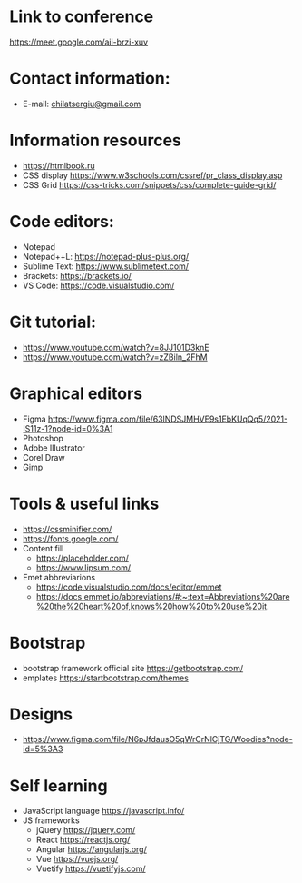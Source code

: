 # Link to conference
https://meet.google.com/aii-brzi-xuv

# Contact information:
+ E-mail: chilatsergiu@gmail.com

# Information resources
+ https://htmlbook.ru
+ CSS display
https://www.w3schools.com/cssref/pr_class_display.asp
+ CSS Grid https://css-tricks.com/snippets/css/complete-guide-grid/

# Code editors:
+ Notepad
+ Notepad++L: https://notepad-plus-plus.org/
+ Sublime Text: https://www.sublimetext.com/
+ Brackets: https://brackets.io/
+ VS Code: https://code.visualstudio.com/

# Git tutorial:
+ https://www.youtube.com/watch?v=8JJ101D3knE
+ https://www.youtube.com/watch?v=zZBiln_2FhM

# Graphical editors
+ Figma https://www.figma.com/file/63lNDSJMHVE9s1EbKUqQq5/2021-IS11z-1?node-id=0%3A1 
+ Photoshop
+ Adobe Illustrator
+ Corel Draw
+ Gimp


# Tools & useful links
+ https://cssminifier.com/
+ https://fonts.google.com/
+ Content fill
  + https://placeholder.com/
  + https://www.lipsum.com/
+ Emet abbreviarions
  + https://code.visualstudio.com/docs/editor/emmet
  + https://docs.emmet.io/abbreviations/#:~:text=Abbreviations%20are%20the%20heart%20of,knows%20how%20to%20use%20it.
 # Bootstrap
 + bootstrap framework official site https://getbootstrap.com/
 + emplates https://startbootstrap.com/themes

# Designs
+ https://www.figma.com/file/N6pJfdausO5qWrCrNlCjTG/Woodies?node-id=5%3A3

# Self learning
+ JavaScript language https://javascript.info/
+ JS frameworks
  + jQuery https://jquery.com/
  + React https://reactjs.org/
  + Angular https://angularjs.org/
  + Vue https://vuejs.org/
  + Vuetify https://vuetifyjs.com/

